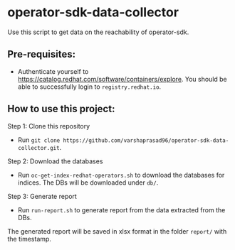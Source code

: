 # operator-sdk-data-collector
Use this script to get data on the reachability of operator-sdk.

## Pre-requisites:
- Authenticate yourself to https://catalog.redhat.com/software/containers/explore. You should be able to successfully login to `registry.redhat.io`.

## How to use this project:

Step 1: Clone this repository
- Run `git clone https://github.com/varshaprasad96/operator-sdk-data-collector.git`.

Step 2: Download the databases
- Run `oc-get-index-redhat-operators.sh` to download the databases for indices. The DBs will be downloaded under `db/`.

Step 3: Generate report
- Run `run-report.sh` to generate report from the data extracted from the DBs.

The generated report will be saved in xlsx format in the folder `report/` with the timestamp.